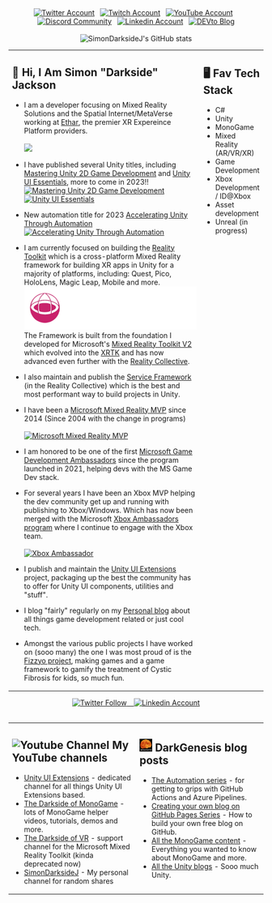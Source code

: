 <a rel="me" href="https://mastodon.social/@SimonDarksideJ"/>
<div align=center>
<a href="https://twitter.com/SimonDarksideJ"><img src="https://cdn.worldvectorlogo.com/logos/twitter-6.svg" title="Twitter" alt="Twitter Account" width="40"/></a> 
&ensp;<a href="https://www.twitch.tv/simondarksidej"><img src="https://cdn.worldvectorlogo.com/logos/twitch-logo-2019.svg" title="Twitch" alt="Twitch Account" width="60"/></a> 
&ensp;<a href="https://www.youtube.com/@SimonDarksideJ"><img src="https://cdn.worldvectorlogo.com/logos/youtube-icon-5.svg" title="YouTube" alt="YouTube Account" width="40"/></a>
&ensp;<a href="https://discord.gg/hF7TtRCFmB"><img src="https://cdn.worldvectorlogo.com/logos/discord-6.svg" title="Discord" alt="Discord Community" width="40"/></a> 
&ensp;<a href="https://www.linkedin.com/in/xrconsultant/"><img src="https://cdn.worldvectorlogo.com/logos/linkedin-icon-2.svg" title="Linkedin" alt="Linkedin Account" width="30"/></a> 
&ensp;<a href="https://darkgenesis.zenithmoon.com/"><img src="https://darkgenesis.zenithmoon.com/assets/img/branding/ZenithMoonLogo.png" title="DEV" alt="DEVto Blog" width="30"/></a>
</div>

<!--
**SimonDarksideJ/SimonDarksideJ** is a ✨ _special_ ✨ repository because its `README.md` (this file) appears on your GitHub profile.

Here are some ideas to get you started:

- 🔭 I’m currently working on ...
- 🌱 I’m currently learning ...
- 👯 I’m looking to collaborate on ...
- 🤔 I’m looking for help with ...
- 💬 Ask me about ...
- 📫 How to reach me: ...
- 😄 Pronouns: ...
- ⚡ Fun fact: ...
-->
<br/>
<div align=center><img src="https://github-readme-stats.vercel.app/api?username=simondarksidej&show_icons=true&theme=dark" title="GitHub Stats" alt="SimonDarksideJ's GitHub stats"/></div>

<table><tr><td valign="top" width="75%">

## 👋 Hi, I Am Simon "Darkside" Jackson

- I am a developer focusing on Mixed Reality Solutions and the Spatial Internet/MetaVerse working at [Ethar](https://www.ethar.com/), the premier XR Expereince Platform providers.
<br/><br/>[![](https://etharinc.github.io/img/Ethar_Logo_2020_med.jpg)](https://www.ethar.com/)

- I have published several Unity titles, including [Mastering Unity 2D Game Development](https://www.amazon.co.uk/Mastering-Unity-2D-Game-Development/dp/1849697345) and [Unity UI Essentials](https://www.amazon.co.uk/gp/product/B00T96XBYI), more to come in 2023!!
    <br/><a href="https://www.amazon.co.uk/Mastering-Unity-2D-Game-Development/dp/1849697345"><img src="https://m.media-amazon.com/images/I/613MyDtdgOL._SL1360_.jpg" title="Mastering Unity 2D Game Development" alt="Mastering Unity 2D Game Development" width="100"/></a>    <a href="https://www.amazon.co.uk/Unity-3D-Essentials-Simon-Jackson/dp/1783553618"><img src="https://m.media-amazon.com/images/I/61WTZ4o+YcL._SL1360_.jpg" title="Unity UI Essentials" alt="Unity UI Essentials" width="100"/></a>

- New automation title for 2023 [Accelerating Unity Through Automation](https://link.springer.com/book/10.1007/978-1-4842-9508-3)
    <br/><a href="https://link.springer.com/book/10.1007/978-1-4842-9508-3"><img src="https://media.springernature.com/full/springer-static/cover-hires/book/978-1-4842-9508-3?as=webp" title="Accelerating Unity Through Automation" alt="Accelerating Unity Through Automation" width="100"/></a>

- I am currently focused on building the [Reality Toolkit](https://realitycollective.io/) which is a cross-platform Mixed Reality framework for building XR apps in Unity for a majority of platforms, including: Quest, Pico, HoloLens, Magic Leap, Mobile and more.
<br/>[![Reality Collective](https://github.com/realitycollective/realitycollective.logo/blob/main/Branding/RealityCollective_HorizontalLogo_White.png?raw=true)]((https://realitycollective.io/))
<br/>The Framework is built from the foundation I developed for Microsoft's [Mixed Reality Toolkit V2](https://github.com/microsoft/MixedRealityToolkit-Unity/tree/releases/2.8.3) which evolved into the [XRTK](https://github.com/xrtk) and has now advanced even further with the [Reality Collective](https://realitycollective.io/).

- I also maintain and publish the [Service Framework](https://service-framework.realitycollective.io/) (in the Reality Collective) which is the best and most performant way to build projects in Unity.

- I have been a [Microsoft Mixed Reality MVP](https://mvp.microsoft.com/en-us/PublicProfile/5001069?fullName=Simon%20Jackson) since 2014 (Since 2004 with the change in programs)
        <br/><br/><a href="https://mvp.microsoft.com/en-us/"><img src="https://www.stevejgordon.co.uk/wp-content/uploads/2017/11/MVP_Logo_Horizontal_Preferred_Cyan300_RGB_300ppi.png" title="Microsoft Mixed Reality MVP" alt="Microsoft Mixed Reality MVP" width="300"/></a>

- I am honored to be one of the first [Microsoft Game Development Ambassadors](https://developer.microsoft.com/en-us/games/community/ambassadors/) since the program launched in 2021, helping devs with the MS Game Dev stack.

- For several years I have been an Xbox MVP helping the dev community get up and running with publishing to Xbox/Windows.  Which has now been merged with the Microsoft [Xbox Ambassadors program](https://news.xbox.com/en-us/2020/09/25/who-are-xbox-ambassadors/) where I continue to engage with the Xbox team.
        <br/><br/><a href="https://developer.microsoft.com/en-us/games/community/ambassadors/"><img src="https://i0.wp.com/news.xbox.com/en-us/wp-content/uploads/sites/2/2019/09/XAHeader_HERO.jpg" title="Xbox Ambassador" alt="Xbox Ambassador" width="300"/></a>

- I publish and maintain the [Unity UI Extensions](https://github.com/unity-UI-Extensions/com.unity.uiextensions) project, packaging up the best the community has to offer for Unity UI components, utilities and "stuff".

- I blog "fairly" regularly on my [Personal blog](https://darkgenesis.zenithmoon.com/) about all things game development related or just cool tech.

- Amongst the various public projects I have worked on (sooo many) the one I was most proud of is the [Fizzyo project](https://www.microsoft.com/en-us/research/project/project-fizzyo/), making games and a game framework to gamify the treatment of Cystic Fibrosis for kids, so much fun.
 
</td><td valign="top" width="25%">

## 🖥️ Fav Tech Stack

- C#
- Unity
- MonoGame
- Mixed Reality (AR/VR/XR)
- Game Development
- Xbox Development / ID@Xbox
- Asset development
- Unreal (in progress)
 
</tr></tr></table>

<div align=center><a href="https://twitter.com/SimonDarksideJ"><img alt="Twitter Follow" src="https://img.shields.io/twitter/follow/SimonDarksideJ?label=Twitter&style=for-the-badge&logo=twitter&color=1DA1F2">&ensp;&ensp;<a href="https://www.linkedin.com/in/xrconsultant/"><img src="https://cdn.worldvectorlogo.com/logos/linkedin-logo-2013-1.svg" title="Linkedin" alt="Linkedin Account" width="100"/></a> </div>
<br/>

<table><tr><td valign="top" width="50%">

## <img src="https://cdn.worldvectorlogo.com/logos/youtube-icon-5.svg" title="YouTube ChannelDocker" alt="Youtube Channel" width="30"/> </a>   My YouTube channels
 
<!-- YOUTUBE-VIDEOS-LIST:START -->
- [Unity UI Extensions](https://www.youtube.com/@UnityUIExtensions) - dedicated channel for all things Unity UI Extensions based.
- [The Darkside of MonoGame](https://www.youtube.com/@DarksideofMonoGame) - lots of MonoGame helper videos, tutorials, demos and more.
- [The Darkside of VR](https://www.youtube.com/@DarksideofVR) - support channel for the Microsoft Mixed Reality Toolkit (kinda deprecated now)
- [SimonDarksideJ](https://www.youtube.com/@SimonDarksideJ) - My personal channel for random shares
<!-- YOUTUBE-VIDEOS-LIST:END -->
 
</td><td valign="top" width="50%">

## <a href="https://bit.ly/darkgenesis"><img src="https://github.com/SimonDarksideJ/SimonDarksideJ.github.io/raw/main/assets/img/branding/ZenithMoonLogo.png" title="DEV" alt="DEV" width="25"/></a>   DarkGenesis blog posts
 <!-- DEVTO-BLOG-LIST:START -->
- [The Automation series](https://darkgenesis.zenithmoon.com/tag.html?tag=automation) - for getting to grips with GitHub Actions and Azure Pipelines.
- [Creating your own blog on GitHub Pages Series](https://darkgenesis.zenithmoon.com/tag.html?tag=jekyll) - How to build your own free blog on GitHub.
- [All the MonoGame content](https://darkgenesis.zenithmoon.com/tag.html?tag=monogame) - Everything you wanted to know about MonoGame and more.
- [All the Unity blogs](https://darkgenesis.zenithmoon.com/tag.html?tag=unity3d) - Sooo much Unity.
<!-- DEVTO-BLOG-LIST:END -->

</td></tr></table>